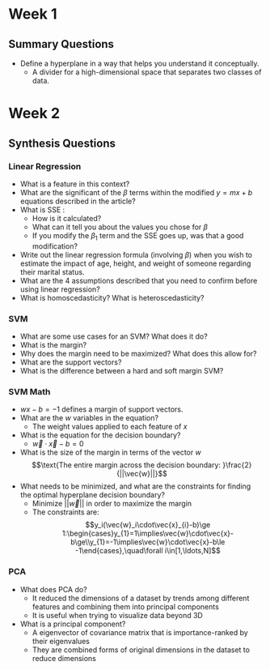 # Week 1

## Summary Questions
- Define a hyperplane in a way that helps you understand it conceptually.
  - A divider for a high-dimensional space that separates two classes of data.

# Week 2
## Synthesis Questions

### Linear Regression
- What is a feature in this context?
- What are the significant of the $\beta$ terms within the modified $y=mx+b$ equations described in the article?
- What is SSE	:
	- How is it calculated?
	- What can it tell you about the values you chose for $\beta$
	- If you modify the $\beta_{1}$ term and the SSE goes up, was that a good modification?
- Write out the linear regression formula (involving $\beta$) when you wish to estimate the impact of age, height, and weight of someone regarding their marital status.
- What are the 4 assumptions described that you need to confirm before using linear regression?
- What is homoscedasticity? What is heteroscedasticity?

### SVM
- What are some use cases for an SVM? What does it do?
- What is the margin?
- Why does the margin need to be maximized? What does this allow for?
- What are the support vectors?
- What is the difference between a hard and soft margin SVM?

### SVM Math
- $wx-b=-1$ defines a margin of support vectors.
- What are the $w$ variables in the equation?
	- The weight values applied to each feature of $x$
- What is the equation for the decision boundary?
	- $\vec{w}\cdot\vec{x}-b=0$
- What is the size of the margin in terms of the vector $w$
	$$\text{The entire margin across the decision boundary: }\frac{2}{||\vec{w}||}$$
- What needs to be minimized, and what are the constraints for finding the optimal hyperplane decision boundary?
	- Minimize $||\vec{w}||$ in order to maximize the margin
	- The constraints are:
	$$y_i(\vec{w}_i\cdot\vec{x}_{i}-b)\ge 1:\begin{cases}y_{1}=1\implies\vec{w}\cdot\vec{x}-b\ge\\y_{1}=-1\implies\vec{w}\cdot\vec{x}-b\le -1\end{cases},\quad\forall i\in[1,\ldots,N]$$

### PCA
- What does PCA do?
	- It reduced the dimensions of a dataset by trends among different features and combining them into principal components
	- It is useful when trying to visualize data beyond 3D
- What is a principal component?
	- A eigenvector of covariance matrix that is importance-ranked by their eigenvalues
	- They are combined forms of original dimensions in the dataset to reduce dimensions
